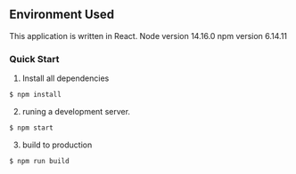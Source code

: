 ## Environment Used
This application is written in React.
Node version 14.16.0
npm version 6.14.11

### Quick Start

1. Install all dependencies
```sh 
$ npm install
```
2. runing a development server.
```sh 
$ npm start
```
3. build to production
```sh 
$ npm run build
```
